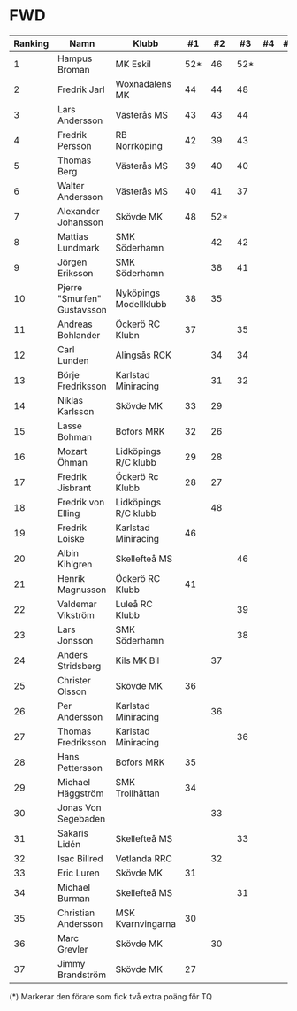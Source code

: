 # FWD

| Ranking | Namn                        | Klubb                 |  #1 |  #2 |  #3 |  #4 |  #5 | Final | Tot |
| ------- | --------------------------- | --------------------- | --- | --- | --- | --- | --- | ----- | --- |
| 1       | Hampus Broman               | MK Eskil              | 52* | 46  | 52* |     |     |       | 150 |
| 2       | Fredrik Jarl                | Woxnadalens MK        | 44  | 44  | 48  |     |     |       | 136 |
| 3       | Lars Andersson              | Västerås MS           | 43  | 43  | 44  |     |     |       | 130 |
| 4       | Fredrik Persson             | RB Norrköping         | 42  | 39  | 43  |     |     |       | 124 |
| 5       | Thomas Berg                 | Västerås MS           | 39  | 40  | 40  |     |     |       | 119 |
| 6       | Walter Andersson            | Västerås MS           | 40  | 41  | 37  |     |     |       | 118 |
| 7       | Alexander Johansson         | Skövde MK             | 48  | 52* |     |     |     |       | 100 |
| 8       | Mattias Lundmark            | SMK Söderhamn         |     | 42  | 42  |     |     |       | 84  |
| 9       | Jörgen Eriksson             | SMK Söderhamn         |     | 38  | 41  |     |     |       | 79  |
| 10      | Pjerre "Smurfen" Gustavsson | Nyköpings Modellklubb | 38  | 35  |     |     |     |       | 73  |
| 11      | Andreas Bohlander           | Öckerö RC Klubn       | 37  |     | 35  |     |     |       | 72  |
| 12      | Carl Lunden                 | Alingsås RCK          |     | 34  | 34  |     |     |       | 68  |
| 13      | Börje Fredriksson           | Karlstad Miniracing   |     | 31  | 32  |     |     |       | 63  |
| 14      | Niklas Karlsson             | Skövde MK             | 33  | 29  |     |     |     |       | 62  |
| 15      | Lasse Bohman                | Bofors MRK            | 32  | 26  |     |     |     |       | 58  |
| 16      | Mozart Öhman                | Lidköpings R/C klubb  | 29  | 28  |     |     |     |       | 57  |
| 17      | Fredrik Jisbrant            | Öckerö Rc Klubb       | 28  | 27  |     |     |     |       | 55  |
| 18      | Fredrik von Elling          | Lidköpings R/C klubb  |     | 48  |     |     |     |       | 48  |
| 19      | Fredrik Loiske              | Karlstad Miniracing   | 46  |     |     |     |     |       | 46  |
| 20      | Albin Kihlgren              | Skellefteå MS         |     |     | 46  |     |     |       | 46  |
| 21      | Henrik Magnusson            | Öckerö RC Klubb       | 41  |     |     |     |     |       | 41  |
| 22      | Valdemar Vikström           | Luleå RC Klubb        |     |     | 39  |     |     |       | 39  |
| 23      | Lars Jonsson                | SMK Söderhamn         |     |     | 38  |     |     |       | 38  |
| 24      | Anders Stridsberg           | Kils MK Bil           |     | 37  |     |     |     |       | 37  |
| 25      | Christer Olsson             | Skövde MK             | 36  |     |     |     |     |       | 36  |
| 26      | Per Andersson               | Karlstad Miniracing   |     | 36  |     |     |     |       | 36  |
| 27      | Thomas Fredriksson          | Karlstad Miniracing   |     |     | 36  |     |     |       | 36  |
| 28      | Hans Pettersson             | Bofors MRK            | 35  |     |     |     |     |       | 35  |
| 29      | Michael Häggström           | SMK Trollhättan       | 34  |     |     |     |     |       | 34  |
| 30      | Jonas Von Segebaden         |                       |     | 33  |     |     |     |       | 33  |
| 31      | Sakaris Lidén               | Skellefteå MS         |     |     | 33  |     |     |       | 33  |
| 32      | Isac Billred                | Vetlanda RRC          |     | 32  |     |     |     |       | 32  |
| 33      | Eric Luren                  | Skövde MK             | 31  |     |     |     |     |       | 31  |
| 34      | Michael Burman              | Skellefteå MS         |     |     | 31  |     |     |       | 31  |
| 35      | Christian Andersson         | MSK Kvarnvingarna     | 30  |     |     |     |     |       | 30  |
| 36      | Marc Grevler                | Skövde MK             |     | 30  |     |     |     |       | 30  |
| 37      | Jimmy Brandström            | Skövde MK             | 27  |     |     |     |     |       | 27  |

(*) Markerar den förare som fick två extra poäng för TQ
